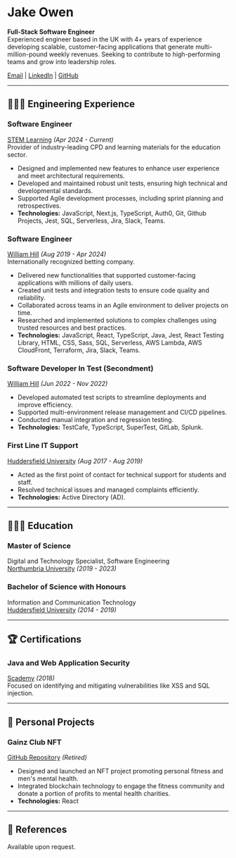 # Jake Owen

**Full-Stack Software Engineer**  
Experienced engineer based in the UK with 4+ years of experience developing scalable, customer-facing applications that generate multi-million-pound weekly revenues. Seeking to contribute to high-performing teams and grow into leadership roles.

[Email](mailto:jake.l.owen@outlook.com) | [LinkedIn](https://www.linkedin.com/in/jake-owen/) | [GitHub](https://github.com/connectwd/)

---

## 👩🏼‍💻 Engineering Experience

### **Software Engineer**
[STEM Learning](https://www.stem.org.uk/) _(Apr 2024 - Current)_  
Provider of industry-leading CPD and learning materials for the education sector.
- Designed and implemented new features to enhance user experience and meet architectural requirements.
- Developed and maintained robust unit tests, ensuring high technical and developmental standards.
- Supported Agile development processes, including sprint planning and retrospectives.
- **Technologies:** JavaScript, Next.js, TypeScript, Auth0, Git, Github Projects, Jest, SQL, Serverless, Jira, Slack, Teams.

### **Software Engineer**
[William Hill](https://williamhill.com/) _(Aug 2019 - Apr 2024)_  
Internationally recognized betting company.
- Delivered new functionalities that supported customer-facing applications with millions of daily users.
- Created unit tests and integration tests to ensure code quality and reliability.
- Collaborated across teams in an Agile environment to deliver projects on time.
- Researched and implemented solutions to complex challenges using trusted resources and best practices.
- **Technologies:** JavaScript, React, TypeScript, Java, Jest, React Testing Library, HTML, CSS, Sass, SQL, Serverless, AWS Lambda, AWS CloudFront, Terraform, Jira, Slack, Teams.

### **Software Developer In Test** (Secondment)  
[William Hill](https://williamhill.com/) _(Jun 2022 - Nov 2022)_
- Developed automated test scripts to streamline deployments and improve efficiency.
- Supported multi-environment release management and CI/CD pipelines.
- Conducted manual integration and regression testing.
- **Technologies:** TestCafe, TypeScript, SuperTest, GitLab, Splunk.

### **First Line IT Support**  
[Huddersfield University](http://hud.ac.uk/) _(Aug 2017 - Aug 2019)_
- Acted as the first point of contact for technical support for students and staff.
- Resolved technical issues and managed complaints efficiently.
- **Technologies:** Active Directory (AD).

---

## 👩🏼‍🎓 Education

### **Master of Science**  
Digital and Technology Specialist, Software Engineering  
[Northumbria University](https://www.northumbria.ac.uk/) _(2019 - 2023)_

### **Bachelor of Science with Honours**  
Information and Communication Technology  
[Huddersfield University](https://www.hud.ac.uk/) _(2014 - 2019)_

---

## 🏆 Certifications

### **Java and Web Application Security**  
[Scademy](https://cert.scademy.com/certificate/onaVsBZmyqlQuKLmGgGI) _(2018)_  
Focused on identifying and mitigating vulnerabilities like XSS and SQL injection.

---

## 📌 Personal Projects

### **Gainz Club NFT**  
[GitHub Repository](https://github.com/connectwd/GainzClub.github.io) _(Retired)_  
- Designed and launched an NFT project promoting personal fitness and men's mental health.
- Integrated blockchain technology to engage the fitness community and donate a portion of profits to mental health charities.
- **Technologies:**  React

---

## 📝 References

Available upon request.
